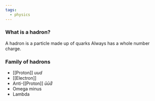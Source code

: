 ```yaml
---
tags:
  - physics
---
```

### What is a hadron?
A hadron is a particle made up of quarks
Always has a whole number charge.

### Family of hadrons
- [[Proton]]
	$uud$
- [[Electron]]
- Anti-[[Proton]]
	$\bar{u}\bar{u}\bar{d}$
- Omega minus
- Lambda